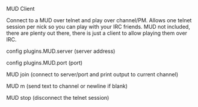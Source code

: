 MUD Client

Connect to a MUD over telnet and play over channel/PM. Allows one telnet session per nick so you can play with your IRC friends. 
MUD not included, there are plenty out there, there is just a client to allow playing them over IRC.

config plugins.MUD.server (server address)

config plugins.MUD.port (port)

MUD join (connect to server/port and print output to current channel)

MUD m (send text to channel or newline if blank)

MUD stop (disconnect the telnet session)
